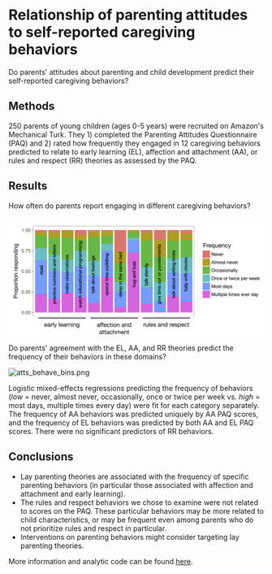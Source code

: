 # Relationship of parenting attitudes to self-reported caregiving behaviors

Do parents' attitudes about parenting and child development predict their self-reported caregiving behaviors?

## Methods

250 parents of young children (ages 0-5 years) were recruited on Amazon's Mechanical Turk. They 1) completed the Parenting Attitudes Questionnaire (PAQ) and 2) rated how frequently they engaged in 12 caregiving behaviors predicted to relate to early learning (EL), affection and attachment (AA), or rules and respect (RR) theories as assessed by the PAQ.

## Results

How often do parents report engaging in different caregiving behaviors?

![behave.png](behave.png)

Do parents' agreement with the EL, AA, and RR theories predict the frequency of their behaviors in these domains?

![atts_behave_bins.png](atts_behave_bins.png)

Logistic mixed-effects regressions predicting the frequency of behaviors (*low* = never, almost never, occasionally, once or twice per week vs. *high* = most days, multiple times every day) were fit for each category separately. The frequency of AA behaviors was predicted uniquely by AA PAQ scores, and the frequency of EL behaviors was predicted by both AA and EL PAQ scores. There were no significant predictors of RR behaviors.

## Conclusions

* Lay parenting theories are associated with the frequency of specific parenting behaviors (in particular those associated with affection and attachment and early learning). 
* The rules and respect behaviors we chose to examine were not related to scores on the PAQ. These particular behaviors may be more related to child characteristics, or may be frequent even among parents who do not prioritize rules and respect in particular. 
* Interventions on parenting behaviors might consider targeting lay parenting theories.

More information and analytic code can be found [here](http://rpubs.com/ehembacher/parenting_proj_behaviors).